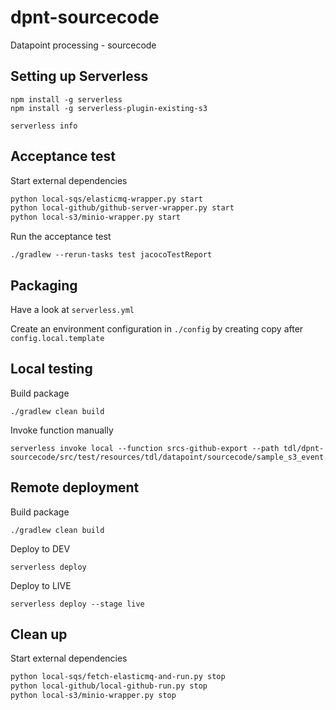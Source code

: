 # dpnt-sourcecode
Datapoint processing - sourcecode

## Setting up Serverless

```
npm install -g serverless
npm install -g serverless-plugin-existing-s3

serverless info
```



## Acceptance test

Start external dependencies
```bash
python local-sqs/elasticmq-wrapper.py start
python local-github/github-server-wrapper.py start
python local-s3/minio-wrapper.py start
```

Run the acceptance test

```
./gradlew --rerun-tasks test jacocoTestReport
```


## Packaging

Have a look at `serverless.yml`

Create an environment configuration in `./config` by creating copy after `config.local.template`

## Local testing

Build package
```
./gradlew clean build
```

Invoke function manually
```
serverless invoke local --function srcs-github-export --path tdl/dpnt-sourcecode/src/test/resources/tdl/datapoint/sourcecode/sample_s3_event.json
```

## Remote deployment

Build package
```
./gradlew clean build
```

Deploy to DEV
```
serverless deploy
```

Deploy to LIVE
```
serverless deploy --stage live
```

## Clean up

Start external dependencies
```bash
python local-sqs/fetch-elasticmq-and-run.py stop
python local-github/local-github-run.py stop
python local-s3/minio-wrapper.py stop
```